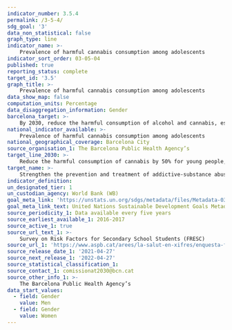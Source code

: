 ```yaml
---
indicator_number: 3.5.4
permalink: /3-5-4/
sdg_goal: '3'
data_non_statistical: false
graph_type: line
indicator_name: >-
    Prevalence of harmful cannabis consumption among adolescents
indicator_sort_order: 03-05-04
published: true
reporting_status: complete
target_id: '3.5'
graph_title: >-
    Prevalence of harmful cannabis consumption among adolescents
data_show_map: false
computation_units: Percentage
data_disaggregation_information: Gender
barcelona_target: >-
    By 2030, reduce the harmful consumption of alcohol and cannabis, especially in young people
national_indicator_available: >-
    Prevalence of harmful cannabis consumption among adolescents
national_geographical_coverage: Barcelona City 
source_organisation_1: The Barcelona Public Health Agency’s 
target_line_2030: >-
    Reduce the harmful consumption of cannabis by 50% for young people, compared to the figures for 2016: 3% for young men and 1.8% for young women
target_name: >-
    Strengthen the prevention and treatment of addictive-substance abuse, including the improper use of narcotics and the harmful consumption of alcohol
indicator_definition:
un_designated_tier: 1
un_custodian_agency: World Bank (WB)
goal_meta_link: 'https://unstats.un.org/sdgs/metadata/files/Metadata-03-05-01.pdf'
goal_meta_link_text: United Nations Sustainable Development Goals Metadata (pdf 894kB)
source_periodicity_1: Data available every five years
source_earliest_available_1: 2016-2017
source_active_1: true
source_url_text_1: >-
    Survey on Risk Factors for Secondary School Students (FRESC)
source_url_1: 'https://www.aspb.cat/arees/la-salut-en-xifres/enquesta-fresc/'
source_release_date_1: '2021-04-27'
source_next_release_1: '2022-04-27'
source_statistical_classification_1: 
source_contact_1: comissionat2030@bcn.cat
source_other_info_1: >-
    The Barcelona Public Health Agency’s
data_start_values:
  - field: Gender
    value: Men
  - field: Gender  
    value: Women
---
```


